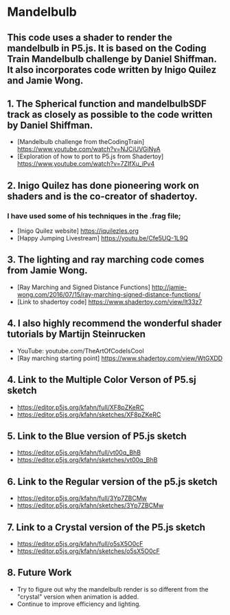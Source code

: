 # Mandelbulb

## This code uses a shader to render the mandelbulb in P5.js.  It is based on the Coding Train Mandelbulb challenge by Daniel Shiffman.  It also incorporates code written by Inigo Quilez and Jamie Wong.

## 1.  The Spherical function and mandelbulbSDF track as closely as possible to the code written by Daniel Shiffman. 

- [Mandelbulb challenge from theCodingTrain]  https://www.youtube.com/watch?v=NJCiUVGiNyA
- [Exploration of how to port to P5.js from Shadertoy] https://www.youtube.com/watch?v=7ZIfXu_iPv4

## 2.  Inigo Quilez  has done pioneering work on shaders and is the co-creator of shadertoy.  
### I have used some of his techniques in the .frag file; 
- [Inigo Quilez website] https://iquilezles.org
- [Happy Jumping Livestream] https://youtu.be/Cfe5UQ-1L9Q

## 3.  The lighting and ray marching code comes from Jamie Wong.
- [Ray Marching and Signed Distance Functions] http://jamie-wong.com/2016/07/15/ray-marching-signed-distance-functions/
- [Link to shadertoy code] https://www.shadertoy.com/view/lt33z7

## 4.  I also highly recommend the wonderful shader tutorials by Martijn Steinrucken 
- YouTube: youtube.com/TheArtOfCodeIsCool
- [Ray marching starting point] https://www.shadertoy.com/view/WtGXDD

## 4.  Link to the Multiple Color Verson of P5.sj sketch

- https://editor.p5js.org/kfahn/full/XF8pZKeRC
- https://editor.p5js.org/kfahn/sketches/XF8pZKeRC

## 5.  Link to the Blue version of P5.js sketch

- https://editor.p5js.org/kfahn/full/vt00q_BhB
- https://editor.p5js.org/kfahn/sketches/vt00q_BhB

## 6.  Link to the Regular version of the p5.js sketch

- https://editor.p5js.org/kfahn/full/3Yp7ZBCMw
- https://editor.p5js.org/kfahn/sketches/3Yp7ZBCMw

## 7.  Link to a Crystal version of the P5.js sketch

- https://editor.p5js.org/kfahn/full/o5sX5O0cF
- https://editor.p5js.org/kfahn/sketches/o5sX5O0cF

## 8.   Future Work

- Try to figure out why the mandelbulb render is so different from the "crystal" version when animation is added.
- Continue to improve efficiency and lighting.
